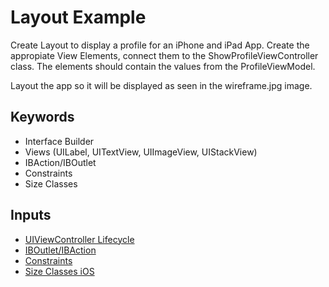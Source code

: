 # Layout Example

Create Layout to display a profile for an iPhone and iPad App. Create the appropiate View Elements, connect them to the ShowProfileViewController class. The elements should contain the values from the ProfileViewModel.

Layout the app so it will be displayed as seen in the wireframe.jpg image.

## Keywords
- Interface Builder
- Views (UILabel, UITextView, UIImageView, UIStackView)
- IBAction/IBOutlet
- Constraints
- Size Classes

## Inputs
- [UIViewController Lifecycle](https://developer.apple.com/library/ios/documentation/UIKit/Reference/UIViewController_Class/index.html)
- [IBOutlet/IBAction](http://www.tutorialspoint.com/ios/ios_actions_and_outlets.htm)
- [Constraints](http://www.raywenderlich.com/115440/auto-layout-tutorial-in-ios-9-part-1-getting-started-2)
- [Size Classes iOS](https://developer.apple.com/library/ios/documentation/UserExperience/Conceptual/MobileHIG/LayoutandAppearance.html#//apple_ref/doc/uid/TP40006556-CH54-SW1)

